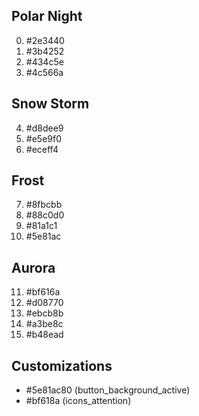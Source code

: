 Polar Night
-----------
0. #2e3440
1. #3b4252
2. #434c5e
3. #4c566a


Snow Storm
----------
4. #d8dee9
5. #e5e9f0
6. #eceff4


Frost
-----
7. #8fbcbb
8. #88c0d0
9. #81a1c1
10. #5e81ac


Aurora
------
11. #bf616a
12. #d08770
13. #ebcb8b
14. #a3be8c
15. #b48ead


Customizations
--------------
* #5e81ac80 (button_background_active)
* #bf618a (icons_attention)
